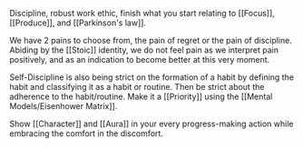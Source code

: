 Discipline, robust work ethic, finish what you start relating to [[Focus]], [[Produce]], and [[Parkinson's law]].

We have 2 pains to choose from, the pain of regret or the pain of discipline. Abiding by the [[Stoic]] identity, we do not feel pain as we interpret pain positively, and as an indication to become better at this very moment.

Self-Discipline is also being strict on the formation of a habit by defining the habit and classifying it as a habit or routine. Then be strict about the adherence to the habit/routine. Make it a [[Priority]] using the [[Mental Models/Eisenhower Matrix]].

 Show [[Character]] and [[Aura]] in your every progress-making action while embracing the comfort in the discomfort.